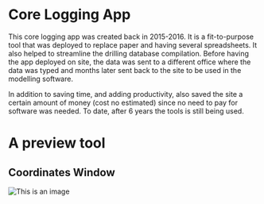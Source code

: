 # Core Logging App

This core logging app was created back in 2015-2016. It is a fit-to-purpose tool that was deployed
to replace paper and having several spreadsheets. It also helped to streamline the drilling database
compilation. Before having the app deployed on site, the data was sent to a different office where
the data was typed and months later sent back to the site to be used in the modelling software.

In addition to saving time, and adding productivity, also saved the site a certain amount of money
(cost no estimated) since no need to pay for software was needed. To date, after 6 years the tools
is still being used.

# A preview tool

## Coordinates Window

![This is an image](https://drive.google.com/file/d/1_itnzK-3L4KN0ALBm_AWN_3HipqRxv_B/view?usp=sharing)

